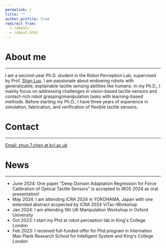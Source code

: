 ```yaml
---
permalink: /
title: ""
author_profile: true
redirect_from: 
  - /about/
  - /about.html
---
```



# About me
------

I am a second-year Ph.D. student in the Robot Perception Lab, supervised by Prof. [Shan Luo](https://shanluo.github.io/).  I am passionate about endowing robots with generalizable, explainable tactile sensing abilities like humans. In my Ph.D., I mainly focus on addressing challenges in vision-based tactile sensors and contact-rich robot grasping/manipulation tasks with learning-based methods. Before starting my Ph.D., I have three years of experience in simulation, fabrication, and verification of flexible tactile sensors.


# Contact
------
[Email: zhuo.7.chen at kcl.ac.uk](zhuo.7.chen@kcl.ac.uk)

# News
------
- June 2024: One paper "Deep Domain Adaptation Regression for Force Calibration of Optical Tactile Sensors" is accepted to IROS 2024 as oral presentation!
- May 2024: I am attending ICRA 2024 in YOKOHAMA, Japan with one extended abstract accpected by ICRA 2024 ViTac-Workshop
- Jan 2024: I am attending 5th UK Manipulation Workshop in Oxford University
- Oct 2023: I start my Phd at robot perception lab in King's College London
- Feb 2023: I received full-funded offer for Phd program in Internation Max Plank Research School for Intelligent System and King's College London